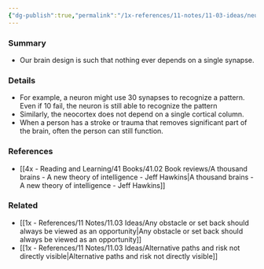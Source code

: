 ```yaml
---
{"dg-publish":true,"permalink":"/1x-references/11-notes/11-03-ideas/neuron-pathways-design-in-our-brain-are-redundant-for-backup/","title":"Neuron pathways design in our brain are redundant for backup","created":"2023-08-11T20:02:23.245+03:00","updated":"2024-02-14T20:18:26.779+03:00"}
---
```


### Summary
- Our brain design is such that nothing ever depends on a single synapse. 

### Details
- For example, a neuron might use 30 synapses to recognize a pattern. Even if 10 fail, the neuron is still able to recognize the pattern
- Similarly, the neocortex does not depend on a single cortical column. 
- When a person has a stroke or trauma that removes significant part of the brain, often the person can still function.

### References
- [[4x - Reading and Learning/41 Books/41.02 Book reviews/A thousand brains - A new theory of intelligence - Jeff Hawkins\|A thousand brains - A new theory of intelligence - Jeff Hawkins]]
### Related
- [[1x - References/11 Notes/11.03 Ideas/Any obstacle or set back should always be viewed as an opportunity\|Any obstacle or set back should always be viewed as an opportunity]]
- [[1x - References/11 Notes/11.03 Ideas/Alternative paths and risk not directly visible\|Alternative paths and risk not directly visible]]